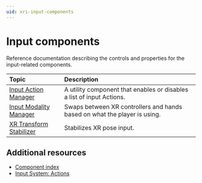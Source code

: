 ```yaml
---
uid: xri-input-components
---
```


# Input components
 
Reference documentation describing the controls and properties for the input-related components.
 
| **Topic**             | **Description**         |
| :-------------------- | :----------------------- |
| [Input Action Manager](input-action-manager.md)          | A utility component that enables or disables a list of input Actions. |
| [Input Modality Manager](xr-input-modality-manager.md)   | Swaps between XR controllers and hands based on what the player is using.|
| [XR Transform Stabilizer](xr-transform-stabilizer.md)    | Stabilizes XR pose input.|
 
## Additional resources
 
* [Component index](components.md)
* [Input System: Actions](https://docs.unity3d.com/Packages/com.unity.inputsystem@1.8/manual/Actions.html)